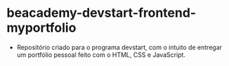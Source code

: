 # beacademy-devstart-frontend-myportfolio
- Repositório criado para o programa devstart, com o intuito de entregar um portfólio pessoal feito com o HTML, CSS e JavaScript.
